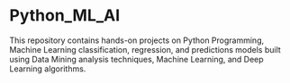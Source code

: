# Python_ML_AI
This repository contains hands-on projects on Python Programming, Machine Learning classification, regression, and predictions models built using Data Mining analysis techniques, Machine Learning, and Deep Learning algorithms. 
